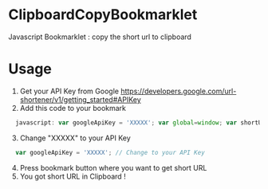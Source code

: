 # ClipboardCopyBookmarklet
Javascript Bookmarklet : copy the short url to clipboard

# Usage
1. Get your API Key from Google
  https://developers.google.com/url-shortener/v1/getting_started#APIKey
2. Add this code to your bookmark

```javascript
  javascript: var googleApiKey = 'XXXXX'; var global=window; var shortUrl = "initial"; global.COPY_TO_CLIPBOARD=global.COPY_TO_CLIPBOARD||{}; global.COPY_TO_CLIPBOARD.copyToClipboard=function(){ console.log("copy called"); console.log("create short!", shortUrl); var input = document.createElement('input'); input.setAttribute('id', 'copyinput'); document.body.appendChild(input); input.value = shortUrl; input.select(); var ret = document.execCommand('copy'); document.body.removeChild(input); console.log(ret); }; global.COPY_TO_CLIPBOARD.getUrlInfo=function(){ var xhr = new XMLHttpRequest(); var url = 'https://www.googleapis.com/urlshortener/v1/url?key=' + googleApiKey; xhr.open('POST', url, true); xhr.setRequestHeader('Content-type', 'application/json'); xhr.onreadystatechange = function () { if (xhr.readyState === 4) { if (xhr.status === 200) { var json = JSON.parse(xhr.responseText); console.log(json.id); shortUrl = json.id; } else { alert('Shortener error: ' + xhr.responseText); } } }; var data = JSON.stringify({'longUrl': window.location.href}); xhr.send(data); }; global.COPY_TO_CLIPBOARD.getUrlInfo(); var result = ""; window.setTimeout( function() { result = global.COPY_TO_CLIPBOARD.copyToClipboard() }, 1000 ); console.log("result:", result);)
```
  
3. Change "XXXXX" to your API Key

  ```javascript
    var googleApiKey = 'XXXXX'; // Change to your API Key
  ```
  
4. Press bookmark button where you want to get short URL
5. You got short URL in Clipboard !
